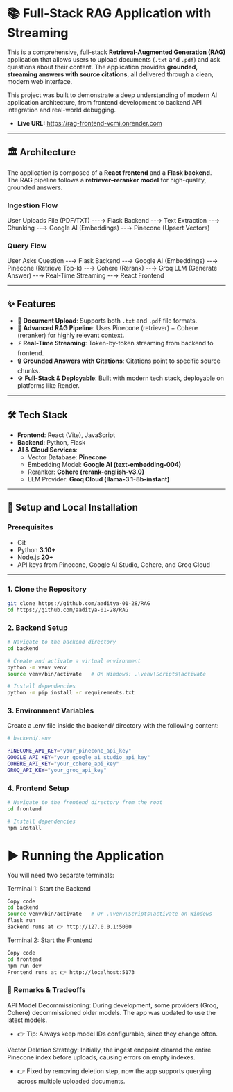 # 📚 Full-Stack RAG Application with Streaming

This is a comprehensive, full-stack **Retrieval-Augmented Generation (RAG)** application that allows users to upload documents (`.txt` and `.pdf`) and ask questions about their content. The application provides **grounded, streaming answers with source citations**, all delivered through a clean, modern web interface.

This project was built to demonstrate a deep understanding of modern AI application architecture, from frontend development to backend API integration and real-world debugging.
* **Live URL:**    https://rag-frontend-vcmi.onrender.com
---

## 🏛️ Architecture
The application is composed of a **React frontend** and a **Flask backend**.  
The RAG pipeline follows a **retriever–reranker model** for high-quality, grounded answers.

### Ingestion Flow
User Uploads File (PDF/TXT) ---→ Flask Backend --→ Text Extraction --→ Chunking --→ Google AI (Embeddings) --→ Pinecone (Upsert Vectors)



### Query Flow
User Asks Question --→ Flask Backend --→ Google AI (Embeddings) --→ Pinecone (Retrieve Top-k) --→ Cohere (Rerank) --→ Groq LLM (Generate Answer) --→ Real-Time Streaming --→ React Frontend



---

## ✨ Features
- 📄 **Document Upload**: Supports both `.txt` and `.pdf` file formats.  
- 🧠 **Advanced RAG Pipeline**: Uses Pinecone (retriever) + Cohere (reranker) for highly relevant context.  
- ⚡ **Real-Time Streaming**: Token-by-token streaming from backend to frontend.  
- 🔒 **Grounded Answers with Citations**: Citations point to specific source chunks.  
- ⚙️ **Full-Stack & Deployable**: Built with modern tech stack, deployable on platforms like Render.  

---

## 🛠️ Tech Stack
- **Frontend**: React (Vite), JavaScript  
- **Backend**: Python, Flask  
- **AI & Cloud Services**:
  - Vector Database: **Pinecone**
  - Embedding Model: **Google AI (text-embedding-004)**
  - Reranker: **Cohere (rerank-english-v3.0)**
  - LLM Provider: **Groq Cloud (llama-3.1-8b-instant)**

---

## 🔧 Setup and Local Installation

### Prerequisites
- Git  
- Python **3.10+**  
- Node.js **20+**  
- API keys from Pinecone, Google AI Studio, Cohere, and Groq Cloud  

---

### 1. Clone the Repository
```bash
git clone https://github.com/aaditya-01-28/RAG
cd https://github.com/aaditya-01-28/RAG
```

### 2. Backend Setup
```bash
# Navigate to the backend directory
cd backend

# Create and activate a virtual environment
python -m venv venv
source venv/bin/activate   # On Windows: .\venv\Scripts\activate

# Install dependencies
python -m pip install -r requirements.txt
```

### 3. Environment Variables
Create a .env file inside the backend/ directory with the following content:

```bash
# backend/.env

PINECONE_API_KEY="your_pinecone_api_key"
GOOGLE_API_KEY="your_google_ai_studio_api_key"
COHERE_API_KEY="your_cohere_api_key"
GROQ_API_KEY="your_groq_api_key"
```
### 4. Frontend Setup
```bash
# Navigate to the frontend directory from the root
cd frontend

# Install dependencies
npm install
```
# ▶️ Running the Application
You will need two separate terminals:

Terminal 1: Start the Backend
```bash
Copy code
cd backend
source venv/bin/activate   # Or .\venv\Scripts\activate on Windows
flask run
Backend runs at 👉 http://127.0.0.1:5000
```
Terminal 2: Start the Frontend
```bash
Copy code
cd frontend
npm run dev
Frontend runs at 👉 http://localhost:5173
```
### 📝 Remarks & Tradeoffs
API Model Decommissioning: During development, some providers (Groq, Cohere) decommissioned older models. The app was updated to use the latest models.
- 👉 Tip: Always keep model IDs configurable, since they change often.

Vector Deletion Strategy: Initially, the ingest endpoint cleared the entire Pinecone index before uploads, causing errors on empty indexes.
- 👉 Fixed by removing deletion step, now the app supports querying across multiple uploaded documents.
